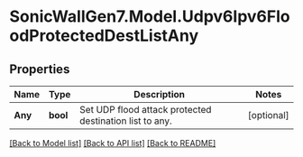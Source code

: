 # SonicWallGen7.Model.Udpv6Ipv6FloodProtectedDestListAny

## Properties

Name | Type | Description | Notes
------------ | ------------- | ------------- | -------------
**Any** | **bool** | Set UDP flood attack protected destination list to any. | [optional] 

[[Back to Model list]](../README.md#documentation-for-models) [[Back to API list]](../README.md#documentation-for-api-endpoints) [[Back to README]](../README.md)

